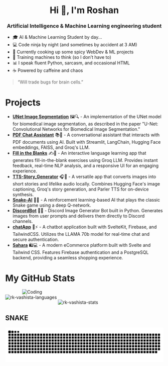 

<h1 align="center">Hi 👋, I'm Roshan</h1>
<h3 align="center">Artificial Intelligence & Machine Learning engineering student</h3>

- 🎓 AI & Machine Learning Student by day...
- 💻 Code ninja by night (and sometimes by accident at 3 AM)
- 🚀 Currently cooking up some spicy WebDev & ML projects
- 🤖 Training machines to think (so I don’t have to)
- 📊 I speak fluent Python, sarcasm, and occasional HTML
- ☕ Powered by caffeine and chaos

> “Will trade bugs for brain cells.”

# Projects
- **[UNet Image Segmentation](https://github.com/rk-vashista/UNet)** 🖼️🔍 - An implementation of the UNet model for biomedical image segmentation, as described in the paper "U-Net: Convolutional Networks for Biomedical Image Segmentation."
- **[PDF Chat Assistant](https://github.com/rk-vashista/pdfChat)** 📚🤖 - A conversational assistant that interacts with PDF documents using AI. Built with Streamlit, LangChain, Hugging Face embeddings, FAISS, and Groq's LLM.
- **[Fill in the Blanks](https://github.com/rk-vashista/NLP-Project)** ✍️📖 - An interactive language learning app that generates fill-in-the-blank exercises using Groq LLM. Provides instant feedback, real-time NLP analysis, and a responsive UI for an engaging experience.
- **[TTS-Story_Generator](https://github.com/rk-vashista/TTS-Story_Generator)** 🎧📜 - A versatile app that converts images into short stories and lifelike audio locally. Combines Hugging Face's image captioning, Groq's story generation, and Parler TTS for on-device synthesis.
-  **[Snake-AI](https://github.com/rk-vashista/Snake-AI)** 🐍🤖 - A reinforcement learning-based AI that plays the classic Snake game using a deep Q-network.
- **[DiscordBot](https://github.com/rk-vashista/DiscordBot)** 🤖🎨 - Discord Image Generator Bot built in Python. Generates images from user prompts and delivers them directly to Discord channels.
- **[chatApp](https://github.com/rk-vashista/chatApp)** 💬⚡ - A chatbot application built with SvelteKit, Firebase, and TailwindCSS. Utilizes the LLAMA 70b model for real-time chat and secure authentication.
- **[Sahara](https://github.com/rk-vashista/Sahara)** 🛍️💻 - A modern eCommerce platform built with Svelte and Tailwind CSS. Features Firebase authentication and a PostgreSQL backend, providing a seamless shopping experience.

<p align="left">



# My GitHub Stats
</p>

<img align="right" alt="Coding" width="450" src="https://media1.tenor.com/m/41I-iMyClCgAAAAd/programmer-programming.gif">





<p align="left">
</p>




<p><img align="left" src="https://github-readme-stats.vercel.app/api/top-langs?username=rk-vashista&show_icons=true&locale=en&layout=compact"alt="rk-vashista-languages" /></p>  
<br/>
<p> <img align="center" src="https://github-readme-stats.vercel.app/api?username=rk-vashista&show_icons=true&locale=en" alt="rk-vashista-stats" /></p>
<!-- <p><img align="center" src="https://github-readme-streak-stats.herokuapp.com/?user=rk-vashista&" alt="rk-vashista" /></p> -->

## SNAKE
![](https://raw.githubusercontent.com/rk-vashista/snake/output/github-contribution-grid-snake-dark.svg)

